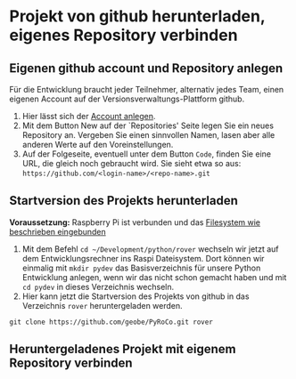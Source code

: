 # Projekt von github herunterladen, eigenes Repository verbinden

## Eigenen github account und Repository anlegen

Für die Entwicklung braucht jeder Teilnehmer, alternativ jedes Team, einen eigenen Account
auf der Versionsverwaltungs-Plattform github. 
1. Hier lässt sich der [Account anlegen](https://github.com/signup). 
2. Mit dem Button New auf der `Repositories' Seite legen Sie ein neues Repository an.
 Vergeben Sie einen sinnvollen Namen, lasen aber alle anderen Werte auf den Voreinstellungen.
3. Auf der Folgeseite, eventuell unter dem Button `Code`, finden Sie eine URL, die gleich
 noch gebraucht wird. Sie sieht etwa so aus: `https://github.com/<login-name>/<repo-name>.git`

## Startversion des Projekts herunterladen

**Voraussetzung:** Raspberry Pi ist verbunden und das 
[Filesystem wie beschrieben eingebunden](raspi-setup.md)

1. Mit dem Befehl `cd ~/Development/python/rover` wechseln wir jetzt 
 auf dem Entwicklungsrechner ins Raspi Dateisystem. 
 Dort können wir einmalig mit `mkdir pydev` das Basisverzeichnis für unsere Python Entwicklung anlegen,
 wenn wir das nicht schon gemacht haben und mit `cd pydev` in dieses Verzeichnis wechseln.
2. Hier kann jetzt die Startversion des Projekts von github in das 
 Verzeichnis `rover` heruntergeladen werden.<br/>
 ```
 git clone https://github.com/geobe/PyRoCo.git rover
 ```

## Heruntergeladenes Projekt mit eigenem Repository verbinden